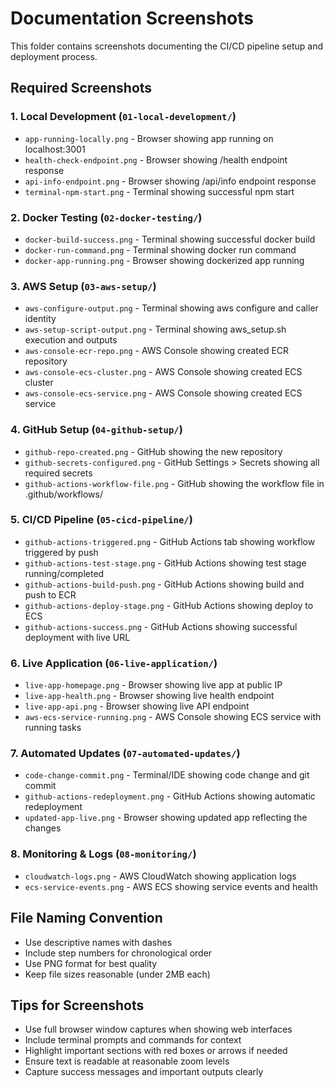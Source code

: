 # Documentation Screenshots

This folder contains screenshots documenting the CI/CD pipeline setup and deployment process.

## Required Screenshots

### 1. Local Development (`01-local-development/`)
- `app-running-locally.png` - Browser showing app running on localhost:3001
- `health-check-endpoint.png` - Browser showing /health endpoint response
- `api-info-endpoint.png` - Browser showing /api/info endpoint response
- `terminal-npm-start.png` - Terminal showing successful npm start

### 2. Docker Testing (`02-docker-testing/`)
- `docker-build-success.png` - Terminal showing successful docker build
- `docker-run-command.png` - Terminal showing docker run command
- `docker-app-running.png` - Browser showing dockerized app running

### 3. AWS Setup (`03-aws-setup/`)
- `aws-configure-output.png` - Terminal showing aws configure and caller identity
- `aws-setup-script-output.png` - Terminal showing aws_setup.sh execution and outputs
- `aws-console-ecr-repo.png` - AWS Console showing created ECR repository
- `aws-console-ecs-cluster.png` - AWS Console showing created ECS cluster
- `aws-console-ecs-service.png` - AWS Console showing created ECS service

### 4. GitHub Setup (`04-github-setup/`)
- `github-repo-created.png` - GitHub showing the new repository
- `github-secrets-configured.png` - GitHub Settings > Secrets showing all required secrets
- `github-actions-workflow-file.png` - GitHub showing the workflow file in .github/workflows/

### 5. CI/CD Pipeline (`05-cicd-pipeline/`)
- `github-actions-triggered.png` - GitHub Actions tab showing workflow triggered by push
- `github-actions-test-stage.png` - GitHub Actions showing test stage running/completed
- `github-actions-build-push.png` - GitHub Actions showing build and push to ECR
- `github-actions-deploy-stage.png` - GitHub Actions showing deploy to ECS
- `github-actions-success.png` - GitHub Actions showing successful deployment with live URL

### 6. Live Application (`06-live-application/`)
- `live-app-homepage.png` - Browser showing live app at public IP
- `live-app-health.png` - Browser showing live health endpoint
- `live-app-api.png` - Browser showing live API endpoint
- `aws-ecs-service-running.png` - AWS Console showing ECS service with running tasks

### 7. Automated Updates (`07-automated-updates/`)
- `code-change-commit.png` - Terminal/IDE showing code change and git commit
- `github-actions-redeployment.png` - GitHub Actions showing automatic redeployment
- `updated-app-live.png` - Browser showing updated app reflecting the changes

### 8. Monitoring & Logs (`08-monitoring/`)
- `cloudwatch-logs.png` - AWS CloudWatch showing application logs
- `ecs-service-events.png` - AWS ECS showing service events and health

## File Naming Convention
- Use descriptive names with dashes
- Include step numbers for chronological order
- Use PNG format for best quality
- Keep file sizes reasonable (under 2MB each)

## Tips for Screenshots
- Use full browser window captures when showing web interfaces
- Include terminal prompts and commands for context
- Highlight important sections with red boxes or arrows if needed
- Ensure text is readable at reasonable zoom levels
- Capture success messages and important outputs clearly

